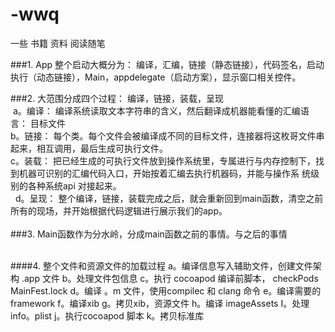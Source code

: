 # -wwq
一些 书籍 资料 阅读随笔

###1. App 整个启动大概分为： 编译，汇编，链接（静态链接），代码签名，启动执行（动态链接），Main，appdelegate（启动方案），显示窗口相关控件。

###2. 大范围分成四个过程： 编译，链接，装载，呈现</br>
 a。编译： 编译系统读取文本字符串的含义，然后翻译成机器能看懂的汇编语言： 目标文件 </br>
b。链接： 每个类。每个文件会被编译成不同的目标文件，连接器将这枚哥文件串起来，相互调用，最后生成可执行文件。 </br>
c。装载： 把已经生成的可执行文件放到操作系统里，专属进行与内存控制下，找到机器可识别的汇编代码入口，开始按着汇编去执行机器码，并能与操作系
统级别的各种系统api 对接起来。</br> 
d。呈现： 整个编译，链接，装载完成之后，就会重新回到main函数，清空之前所有的现场，并开始根据代码逻辑进行展示我们的app。  </br>
</br>
###3. Main函数作为分水岭，分成main函数之前的事情。与之后的事情 

</br>
####4. 整个文件和资源文件的加载过程 a。编译信息写入辅助文件，创建文件架构 .app 文件 b。处理文件包信息 c。执行 cocoapod 编译前脚本， checkPods MainFest.lock d。编译 。m 文件，使用compilec 和 clang 命令 e。编译需要的framework f。编译xib g。拷贝xib，资源文件 h。编译 imageAssets I。处理 info。plist j。执行cocoapod 脚本 k。拷贝标准库
